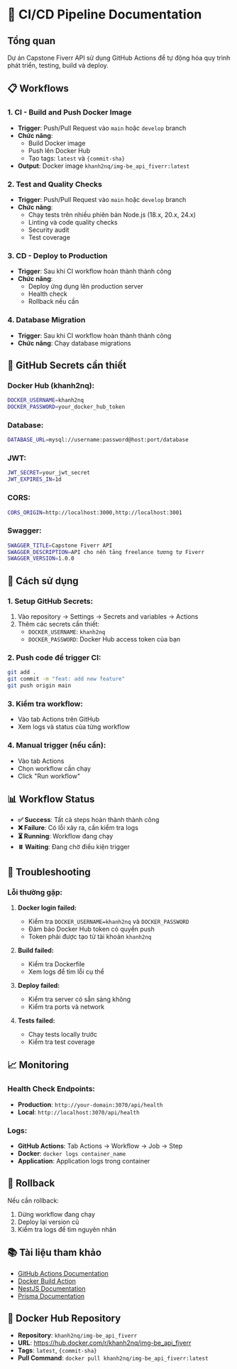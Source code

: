 # 🚀 CI/CD Pipeline Documentation

## **Tổng quan**

Dự án Capstone Fiverr API sử dụng GitHub Actions để tự động hóa quy trình phát triển, testing, build và deploy.

## **📋 Workflows**

### **1. CI - Build and Push Docker Image**
- **Trigger**: Push/Pull Request vào `main` hoặc `develop` branch
- **Chức năng**: 
  - Build Docker image
  - Push lên Docker Hub
  - Tạo tags: `latest` và `{commit-sha}`
- **Output**: Docker image `khanh2nq/img-be_api_fiverr:latest`

### **2. Test and Quality Checks**
- **Trigger**: Push/Pull Request vào `main` hoặc `develop` branch
- **Chức năng**:
  - Chạy tests trên nhiều phiên bản Node.js (18.x, 20.x, 24.x)
  - Linting và code quality checks
  - Security audit
  - Test coverage

### **3. CD - Deploy to Production**
- **Trigger**: Sau khi CI workflow hoàn thành thành công
- **Chức năng**:
  - Deploy ứng dụng lên production server
  - Health check
  - Rollback nếu cần

### **4. Database Migration**
- **Trigger**: Sau khi CI workflow hoàn thành thành công
- **Chức năng**: Chạy database migrations

## **🔑 GitHub Secrets cần thiết**

### **Docker Hub (khanh2nq):**
```bash
DOCKER_USERNAME=khanh2nq
DOCKER_PASSWORD=your_docker_hub_token
```

### **Database:**
```bash
DATABASE_URL=mysql://username:password@host:port/database
```

### **JWT:**
```bash
JWT_SECRET=your_jwt_secret
JWT_EXPIRES_IN=1d
```

### **CORS:**
```bash
CORS_ORIGIN=http://localhost:3000,http://localhost:3001
```

### **Swagger:**
```bash
SWAGGER_TITLE=Capstone Fiverr API
SWAGGER_DESCRIPTION=API cho nền tảng freelance tương tự Fiverr
SWAGGER_VERSION=1.0.0
```

## **🚀 Cách sử dụng**

### **1. Setup GitHub Secrets:**
1. Vào repository → Settings → Secrets and variables → Actions
2. Thêm các secrets cần thiết:
   - `DOCKER_USERNAME`: `khanh2nq`
   - `DOCKER_PASSWORD`: Docker Hub access token của bạn

### **2. Push code để trigger CI:**
```bash
git add .
git commit -m "feat: add new feature"
git push origin main
```

### **3. Kiểm tra workflow:**
- Vào tab Actions trên GitHub
- Xem logs và status của từng workflow

### **4. Manual trigger (nếu cần):**
- Vào tab Actions
- Chọn workflow cần chạy
- Click "Run workflow"

## **📊 Workflow Status**

- **✅ Success**: Tất cả steps hoàn thành thành công
- **❌ Failure**: Có lỗi xảy ra, cần kiểm tra logs
- **⏳ Running**: Workflow đang chạy
- **⏸️ Waiting**: Đang chờ điều kiện trigger

## **🔧 Troubleshooting**

### **Lỗi thường gặp:**

1. **Docker login failed:**
   - Kiểm tra `DOCKER_USERNAME=khanh2nq` và `DOCKER_PASSWORD`
   - Đảm bảo Docker Hub token có quyền push
   - Token phải được tạo từ tài khoản `khanh2nq`

2. **Build failed:**
   - Kiểm tra Dockerfile
   - Xem logs để tìm lỗi cụ thể

3. **Deploy failed:**
   - Kiểm tra server có sẵn sàng không
   - Kiểm tra ports và network

4. **Tests failed:**
   - Chạy tests locally trước
   - Kiểm tra test coverage

## **📈 Monitoring**

### **Health Check Endpoints:**
- **Production**: `http://your-domain:3070/api/health`
- **Local**: `http://localhost:3070/api/health`

### **Logs:**
- **GitHub Actions**: Tab Actions → Workflow → Job → Step
- **Docker**: `docker logs container_name`
- **Application**: Application logs trong container

## **🔄 Rollback**

Nếu cần rollback:
1. Dừng workflow đang chạy
2. Deploy lại version cũ
3. Kiểm tra logs để tìm nguyên nhân

## **📚 Tài liệu tham khảo**

- [GitHub Actions Documentation](https://docs.github.com/en/actions)
- [Docker Build Action](https://github.com/docker/build-push-action)
- [NestJS Documentation](https://docs.nestjs.com/)
- [Prisma Documentation](https://www.prisma.io/docs/)

## **🐳 Docker Hub Repository**

- **Repository**: `khanh2nq/img-be_api_fiverr`
- **URL**: https://hub.docker.com/r/khanh2nq/img-be_api_fiverr
- **Tags**: `latest`, `{commit-sha}`
- **Pull Command**: `docker pull khanh2nq/img-be_api_fiverr:latest`
